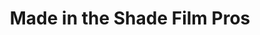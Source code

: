 ---
title: "Made in the Shade Film Pros"
url: /bethlehem/made-in-the-shade-film-pros/
shop: car repair
---